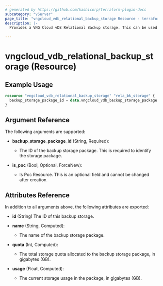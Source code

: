 ```yaml
---
# generated by https://github.com/hashicorp/terraform-plugin-docs
subcategory: "vServer"
page_title: "vngcloud_vdb_relational_backup_storage Resource - terraform-provider-vngcloud"
description: |-
  Provides a VNG Cloud vDB Relational Backup storage. This can be used to import, create, modify, and delete.
  
---
```


# vngcloud_vdb_relational_backup_storage (Resource)



## Example Usage

```terraform
resource "vngcloud_vdb_relational_backup_storage" "rela_bk_storage" {
  backup_storage_package_id = data.vngcloud_vdb_backup_storage_package.db_backup_quota_200GB.id
}
```

## Argument Reference

The following arguments are supported:

- **backup_storage_package_id** (String, Required):
    - The ID of the backup storage package. This is required to identify the storage package.

- **is_poc** (Bool, Optional, ForceNew):
    - Is Poc Resource. This is an optional field and cannot be changed after creation.

## Attributes Reference

In addition to all arguments above, the following attributes are exported:
- **id** (String) The ID of this backup storage.

- **name** (String, Computed):
    - The name of the backup storage package.

- **quota** (Int, Computed):
    - The total storage quota allocated to the backup storage package, in gigabytes (GB).

- **usage** (Float, Computed):
    - The current storage usage in the package, in gigabytes (GB).


